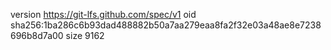 version https://git-lfs.github.com/spec/v1
oid sha256:1ba286c6b93dad488882b50a7aa279eaa8fa2f32e03a48ae8e7238696b8d7a00
size 9162
